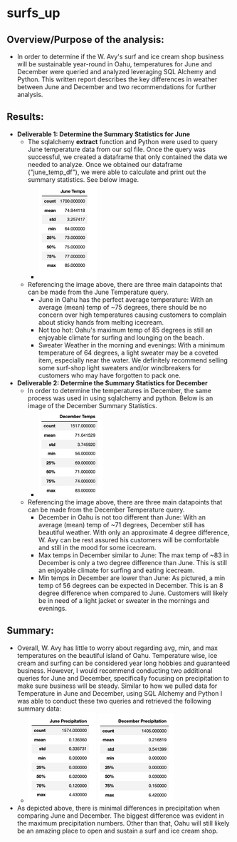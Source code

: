 # surfs_up


## Overview/Purpose of the analysis: 
   * In order to determine if the W. Avy's surf and ice cream shop business will be sustainable year-round in Oahu, temperatures for June and December were queried and analyzed leveraging SQL Alchemy and Python. This written report describes the key differences in weather between June and December and two recommendations for further analysis.


## Results: 
   * **Deliverable 1: Determine the Summary Statistics for June**
     * The sqlalchemy **extract** function and Python were used to query June temperature data from our sql file. Once the query was successful, we created a dataframe that only contained the data we needed to analyze. Once we obtained our dataframe ("june_temp_df"), we were able to calculate and print out the summary statistics. See below image. 
       * ![June_temps_Summary](June_temps_Summary.png)   
     * Referencing the image above, there are three main datapoints that can be made from the June Temperature query. 
       * June in Oahu has the perfect average temperature: With an average (mean) temp of ~75 degrees, there should be no concern over high temperatures causing customers to complain about sticky hands from melting icecream. 
       * Not too hot: Oahu's maximum temp of 85 degrees is still an enjoyable climate for surfing and lounging on the beach. 
       * Sweater Weather in the morning and evenings: With a minimum temperature of 64 degrees, a light sweater may be a coveted item, especially near the water. We definitely recommend selling some surf-shop light sweaters and/or windbreakers for customers who may have forgotten to pack one.      
   *  **Deliverable 2: Determine the Summary Statistics for December**
      * In order to determine the temperatures in December, the same process was used in using sqlalchemy and python. Below is an image of the December Summary Statistics.
        * ![DEC_temps_Summary](Dec_temps_summary.png)
      * Referencing the image above, there are three main datapoints that can be made from the December Temperature query. 
        * December in Oahu is not too different than June: With an average (mean) temp of ~71 degrees, December still has beautiful weather. With only an approximate 4 degree difference, W. Avy can be rest assured his customers will be comfortable and still in the mood for some icecream. 
        * Max temps in December similar to June: The max temp of ~83 in December is only a two degree difference than June. This is still an enjoyable climate for surfing and eating icecream. 
        * Min temps in December are lower than June: As pictured, a min temp of 56 degrees can be expected in December. This is an 8 degree difference when compared to June. Customers will likely be in need of a light jacket or sweater in the mornings and evenings. 

## Summary: 
   * Overall, W. Avy has little to worry about regarding avg, min, and max temperatures on the beautiful island of Oahu. Temperature wise, ice cream and surfing can be considered year long hobbies and guaranteed business. However, I would recommend conducting two additional queries for June and December, specifically focusing on precipitation to make sure business will be steady. Similar to how we pulled data for Temperature in June and December, using SQL Alchemy and Python I was able to conduct these two queries and retrieved the following summary data:
     * ![JUNE PRECIP](JUNE_PRECIPITATION.png) ![DEC_PREC](DEC_PRECIP.png)
   * As depicted above, there is minimal differences in precipitation when comparing June and December. The biggest difference was evident in the maximum precipitation numbers. Other than that, Oahu will still likely be an amazing place to open and sustain a surf and ice cream shop. 
